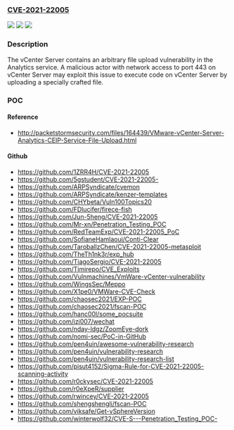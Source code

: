 ### [CVE-2021-22005](https://cve.mitre.org/cgi-bin/cvename.cgi?name=CVE-2021-22005)
![](https://img.shields.io/static/v1?label=Product&message=VMware%20vCenter%20Server%2C%20VMware%20Cloud%20Foundation&color=blue)
![](https://img.shields.io/static/v1?label=Version&message=n%2Fa&color=blue)
![](https://img.shields.io/static/v1?label=Vulnerability&message=File%20upload%20vulnerability&color=brighgreen)

### Description

The vCenter Server contains an arbitrary file upload vulnerability in the Analytics service. A malicious actor with network access to port 443 on vCenter Server may exploit this issue to execute code on vCenter Server by uploading a specially crafted file.

### POC

#### Reference
- http://packetstormsecurity.com/files/164439/VMware-vCenter-Server-Analytics-CEIP-Service-File-Upload.html

#### Github
- https://github.com/1ZRR4H/CVE-2021-22005
- https://github.com/5gstudent/CVE-2021-22005-
- https://github.com/ARPSyndicate/cvemon
- https://github.com/ARPSyndicate/kenzer-templates
- https://github.com/CHYbeta/Vuln100Topics20
- https://github.com/FDlucifer/firece-fish
- https://github.com/Jun-5heng/CVE-2021-22005
- https://github.com/Mr-xn/Penetration_Testing_POC
- https://github.com/RedTeamExp/CVE-2021-22005_PoC
- https://github.com/SofianeHamlaoui/Conti-Clear
- https://github.com/TaroballzChen/CVE-2021-22005-metasploit
- https://github.com/TheTh1nk3r/exp_hub
- https://github.com/TiagoSergio/CVE-2021-22005
- https://github.com/Timirepo/CVE_Exploits
- https://github.com/Vulnmachines/VmWare-vCenter-vulnerability
- https://github.com/WingsSec/Meppo
- https://github.com/X1pe0/VMWare-CVE-Check
- https://github.com/chaosec2021/EXP-POC
- https://github.com/chaosec2021/fscan-POC
- https://github.com/hanc00l/some_pocsuite
- https://github.com/izj007/wechat
- https://github.com/nday-ldgz/ZoomEye-dork
- https://github.com/nomi-sec/PoC-in-GitHub
- https://github.com/pen4uin/awesome-vulnerability-research
- https://github.com/pen4uin/vulnerability-research
- https://github.com/pen4uin/vulnerability-research-list
- https://github.com/pisut4152/Sigma-Rule-for-CVE-2021-22005-scanning-activity
- https://github.com/r0ckysec/CVE-2021-22005
- https://github.com/r0eXpeR/supplier
- https://github.com/rwincey/CVE-2021-22005
- https://github.com/shengshengli/fscan-POC
- https://github.com/viksafe/Get-vSphereVersion
- https://github.com/winterwolf32/CVE-S---Penetration_Testing_POC-

